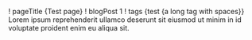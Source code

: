 ! pageTitle {Test page}
! blogPost 1
! tags {test {a long tag with spaces}}
Lorem ipsum reprehenderit ullamco deserunt sit eiusmod
ut minim in id voluptate proident enim eu aliqua sit.
